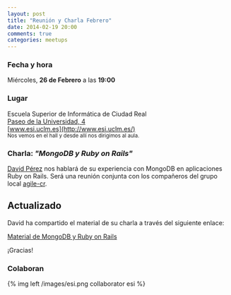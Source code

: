 ```yaml
---
layout: post
title: "Reunión y Charla Febrero"
date: 2014-02-19 20:00
comments: true
categories: meetups
---
```


### Fecha y hora

Miércoles, **26 de Febrero** a las **19:00**

### Lugar

Escuela Superior de Informática de Ciudad Real  
[Paseo de la Universidad, 4](http://goo.gl/maps/VY85X)  
[www.esi.uclm.es](http://www.esi.uclm.es/)  
<small>Nos vemos en el hall y desde allí nos dirigimos al aula.</small>

<!-- more -->

### Charla: *"MongoDB y Ruby on Rails"*

[David Pérez](http://www.dpzaba.com/) nos hablará de su experiencia con
MongoDB en aplicaciones Ruby on Rails. Será una reunión conjunta con los
compañeros del grupo local [agile-cr](https://sites.google.com/site/agileciudadreal/).

## Actualizado

David ha compartido el material de su charla a través del siguiente
enlace:

[Material de MongoDB y Ruby on Rails](https://github.com/dpzaba/mongodb-slides)

¡Gracias!

### Colaboran

{% img left /images/esi.png collaborator esi %}
